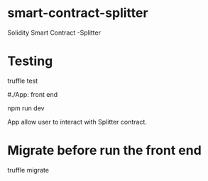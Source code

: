 # smart-contract-splitter

Solidity Smart Contract -Splitter

# Testing

truffle test

#./App: front end

npm run dev

App allow user to interact with Splitter contract.

# Migrate before run the front end

truffle migrate
